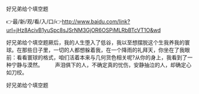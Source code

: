 好兄弟给个填空题

👉最/新/观/看/入/口/👉http://www.baidu.com/link?url=jHz8AcivB1yuSpc8sJSrNM3GjOR6OSPiMLRbBTcVT1O&wd

好兄弟给个填空题厥后，我的人生堕入了低谷，我以至想摆脱这个生我养我的寰球。在那些日子里，一切的人都想躲着我，在一个降雨的礼拜天，你坐在了我眼前：看看寰球的格式，咱们活着本来与几何货色相关呢?从你的身上，我看到了一种宁静与漠然。
　　声泪俱下的人，不确定真的忧伤，安静抽泣的人，却确定心如刀绞。


好兄弟给个填空题
